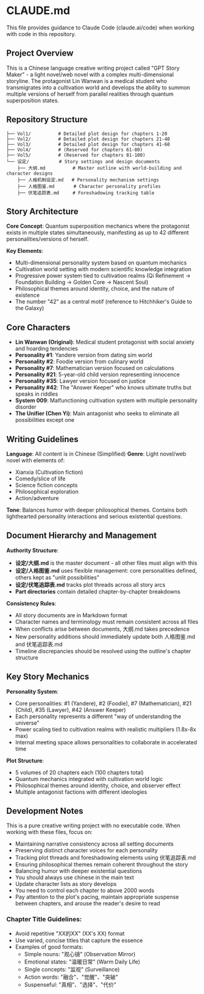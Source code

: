 # CLAUDE.md

This file provides guidance to Claude Code (claude.ai/code) when working with code in this repository.

## Project Overview

This is a Chinese language creative writing project called "GPT Story Maker" - a light novel/web novel with a complex multi-dimensional storyline. The protagonist Lin Wanwan is a medical student who transmigrates into a cultivation world and develops the ability to summon multiple versions of herself from parallel realities through quantum superposition states.

## Repository Structure

```
├── Vol1/          # Detailed plot design for chapters 1-20
├── Vol2/          # Detailed plot design for chapters 21-40  
├── Vol3/          # Detailed plot design for chapters 41-60
├── Vol4/          # (Reserved for chapters 61-80)
├── Vol5/          # (Reserved for chapters 81-100)
└── 设定/           # Story settings and design documents
    ├── 大纲.md          # Master outline with world-building and character designs
    ├── 人格机制设定.md   # Personality mechanism settings
    ├── 人格图鉴.md       # Character personality profiles  
    ├── 伏笔追踪表.md     # Foreshadowing tracking table
```

## Story Architecture

**Core Concept**: Quantum superposition mechanics where the protagonist exists in multiple states simultaneously, manifesting as up to 42 different personalities/versions of herself.

**Key Elements**:
- Multi-dimensional personality system based on quantum mechanics
- Cultivation world setting with modern scientific knowledge integration
- Progressive power system tied to cultivation realms (Qi Refinement → Foundation Building → Golden Core → Nascent Soul)
- Philosophical themes around identity, choice, and the nature of existence
- The number "42" as a central motif (reference to Hitchhiker's Guide to the Galaxy)

## Core Characters

- **Lin Wanwan (Original)**: Medical student protagonist with social anxiety and hoarding tendencies
- **Personality #1**: Yandere version from dating sim world
- **Personality #2**: Foodie version from culinary world  
- **Personality #7**: Mathematician version focused on calculations
- **Personality #21**: 5-year-old child version representing innocence
- **Personality #35**: Lawyer version focused on justice
- **Personality #42**: The "Answer Keeper" who knows ultimate truths but speaks in riddles
- **System 009**: Malfunctioning cultivation system with multiple personality disorder
- **The Unifier (Chen Yi)**: Main antagonist who seeks to eliminate all possibilities except one

## Writing Guidelines

**Language**: All content is in Chinese (Simplified)
**Genre**: Light novel/web novel with elements of:
- Xianxia (Cultivation fiction)
- Comedy/slice of life
- Science fiction concepts
- Philosophical exploration
- Action/adventure

**Tone**: Balances humor with deeper philosophical themes. Contains both lighthearted personality interactions and serious existential questions.

## Document Hierarchy and Management

**Authority Structure**:
- **设定/大纲.md** is the master document - all other files must align with this
- **设定/人格图鉴.md** uses flexible management: core personalities defined, others kept as "unlit possibilities"
- **设定/伏笔追踪表.md** tracks plot threads across all story arcs
- **Part directories** contain detailed chapter-by-chapter breakdowns

**Consistency Rules**:
- All story documents are in Markdown format
- Character names and terminology must remain consistent across all files
- When conflicts arise between documents, 大纲.md takes precedence
- New personality additions should immediately update both 人格图鉴.md and 伏笔追踪表.md
- Timeline discrepancies should be resolved using the outline's chapter structure

## Key Story Mechanics

**Personality System**: 
- Core personalities: #1 (Yandere), #2 (Foodie), #7 (Mathematician), #21 (Child), #35 (Lawyer), #42 (Answer Keeper)
- Each personality represents a different "way of understanding the universe"
- Power scaling tied to cultivation realms with realistic multipliers (1.8x-8x max)
- Internal meeting space allows personalities to collaborate in accelerated time

**Plot Structure**:
- 5 volumes of 20 chapters each (100 chapters total)
- Quantum mechanics integrated with cultivation world logic
- Philosophical themes around identity, choice, and observer effect
- Multiple antagonist factions with different ideologies

## Development Notes

This is a pure creative writing project with no executable code. When working with these files, focus on:
- Maintaining narrative consistency across all setting documents
- Preserving distinct character voices for each personality
- Tracking plot threads and foreshadowing elements using 伏笔追踪表.md
- Ensuring philosophical themes remain coherent throughout the story
- Balancing humor with deeper existential questions
- You should always use chinese in the main text
- Update character lists as story develops
- You need to control each chapter to above 2000 words
- Pay attention to the plot's pacing, maintain appropriate suspense between chapters, and arouse the reader's desire to read

### Chapter Title Guidelines:
  - Avoid repetitive "XX的XX" (XX's XX) format
  - Use varied, concise titles that capture the essence
  - Examples of good formats:
    - Simple nouns: "观心镜" (Observation Mirror)
    - Emotional states: "温暖日常" (Warm Daily Life)
    - Single concepts: "监视" (Surveillance)
    - Action words: "融合"、"觉醒"、"突破"
    - Suspenseful: "真相"、"选择"、"代价"
